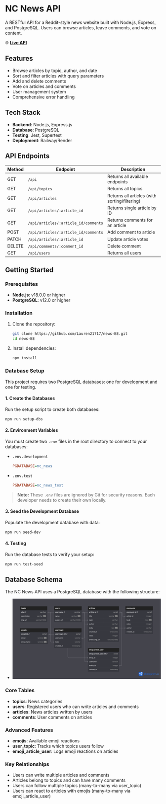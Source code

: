 # NC News API

A RESTful API for a Reddit-style news website built with Node.js, Express, and PostgreSQL. Users can browse articles, leave comments, and vote on content.

🌐 **[Live API](#)**

## Features

- Browse articles by topic, author, and date
- Sort and filter articles with query parameters
- Add and delete comments
- Vote on articles and comments
- User management system
- Comprehensive error handling

## Tech Stack

- **Backend**: Node.js, Express.js
- **Database**: PostgreSQL
- **Testing**: Jest, Supertest
- **Deployment**: Railway/Render

## API Endpoints

| Method | Endpoint | Description |
|--------|----------|-------------|
| GET | `/api` | Returns all available endpoints |
| GET | `/api/topics` | Returns all topics |
| GET | `/api/articles` | Returns all articles (with sorting/filtering) |
| GET | `/api/articles/:article_id` | Returns single article by ID |
| GET | `/api/articles/:article_id/comments` | Returns comments for an article |
| POST | `/api/articles/:article_id/comments` | Add comment to article |
| PATCH | `/api/articles/:article_id` | Update article votes |
| DELETE | `/api/comments/:comment_id` | Delete comment |
| GET | `/api/users` | Returns all users |

## Getting Started

### Prerequisites

- **Node.js**: v18.0.0 or higher
- **PostgreSQL**: v12.0 or higher

### Installation

1. Clone the repository:

   ```bash
   git clone https://github.com/Lauren21717/news-BE.git
   cd news-BE
   ```

2. Install dependencies:

   ```bash
   npm install
   ```

### Database Setup

This project requires two PostgreSQL databases: one for development and one for testing.

#### 1. Create the Databases

Run the setup script to create both databases:

```bash
npm run setup-dbs
```

#### 2. Environment Variables

You must create two `.env` files in the root directory to connect to your databases:

- `.env.development`

    ```ini
    PGDATABASE=nc_news
    ```

- `.env.test`

    ```ini
    PGDATABASE=nc_news_test
    ```

> **Note:** These `.env` files are ignored by Git for security reasons. Each developer needs to create their own locally.

#### 3. Seed the Development Database

Populate the development database with data:

```bash
npm run seed-dev
```

#### 4. Testing

Run the database tests to verify your setup:

```bash
npm run test-seed
```

## Database Schema

The NC News API uses a PostgreSQL database with the following structure:

- ![Entity Relationship Diagram](static/media/dbschema.png)

### Core Tables
- **topics**: News categories
- **users**: Registered users who can write articles and comments
- **articles**: News articles written by users
- **comments**: User comments on articles

### Advanced Features
- **emojis**: Available emoji reactions
- **user_topic**: Tracks which topics users follow
- **emoji_article_user**: Logs emoji reactions on articles

### Key Relationships
- Users can write multiple articles and comments
- Articles belong to topics and can have many comments
- Users can follow multiple topics (many-to-many via user_topic)
- Users can react to articles with emojis (many-to-many via emoji_article_user)
